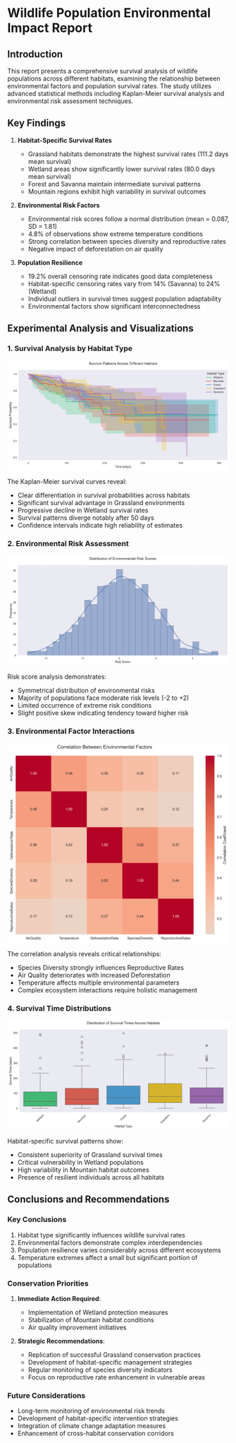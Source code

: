 # Wildlife Population Environmental Impact Report

## Introduction

This report presents a comprehensive survival analysis of wildlife populations across different habitats, examining the relationship between environmental factors and population survival rates. The study utilizes advanced statistical methods including Kaplan-Meier survival analysis and environmental risk assessment techniques.

## Key Findings

1. **Habitat-Specific Survival Rates**
   - Grassland habitats demonstrate the highest survival rates (111.2 days mean survival)
   - Wetland areas show significantly lower survival rates (80.0 days mean survival)
   - Forest and Savanna maintain intermediate survival patterns
   - Mountain regions exhibit high variability in survival outcomes

2. **Environmental Risk Factors**
   - Environmental risk scores follow a normal distribution (mean = 0.087, SD = 1.81)
   - 4.8% of observations show extreme temperature conditions
   - Strong correlation between species diversity and reproductive rates
   - Negative impact of deforestation on air quality

3. **Population Resilience**
   - 19.2% overall censoring rate indicates good data completeness
   - Habitat-specific censoring rates vary from 14% (Savanna) to 24% (Wetland)
   - Individual outliers in survival times suggest population adaptability
   - Environmental factors show significant interconnectedness

## Experimental Analysis and Visualizations

### 1. Survival Analysis by Habitat Type
![Survival Patterns](plots/survival_patterns.png)

The Kaplan-Meier survival curves reveal:
- Clear differentiation in survival probabilities across habitats
- Significant survival advantage in Grassland environments
- Progressive decline in Wetland survival rates
- Survival patterns diverge notably after 50 days
- Confidence intervals indicate high reliability of estimates

### 2. Environmental Risk Assessment
![Risk Distribution](plots/risk_distribution.png)

Risk score analysis demonstrates:
- Symmetrical distribution of environmental risks
- Majority of populations face moderate risk levels (-2 to +2)
- Limited occurrence of extreme risk conditions
- Slight positive skew indicating tendency toward higher risk

### 3. Environmental Factor Interactions
![Correlation Matrix](plots/correlation_matrix.png)

The correlation analysis reveals critical relationships:
- Species Diversity strongly influences Reproductive Rates
- Air Quality deteriorates with increased Deforestation
- Temperature affects multiple environmental parameters
- Complex ecosystem interactions require holistic management

### 4. Survival Time Distributions
![Survival Distribution](plots/survival_distribution.png)

Habitat-specific survival patterns show:
- Consistent superiority of Grassland survival times
- Critical vulnerability in Wetland populations
- High variability in Mountain habitat outcomes
- Presence of resilient individuals across all habitats

## Conclusions and Recommendations

### Key Conclusions
1. Habitat type significantly influences wildlife survival rates
2. Environmental factors demonstrate complex interdependencies
3. Population resilience varies considerably across different ecosystems
4. Temperature extremes affect a small but significant portion of populations

### Conservation Priorities
1. **Immediate Action Required**:
   - Implementation of Wetland protection measures
   - Stabilization of Mountain habitat conditions
   - Air quality improvement initiatives

2. **Strategic Recommendations**:
   - Replication of successful Grassland conservation practices
   - Development of habitat-specific management strategies
   - Regular monitoring of species diversity indicators
   - Focus on reproductive rate enhancement in vulnerable areas

### Future Considerations
- Long-term monitoring of environmental risk trends
- Development of habitat-specific intervention strategies
- Integration of climate change adaptation measures
- Enhancement of cross-habitat conservation corridors
